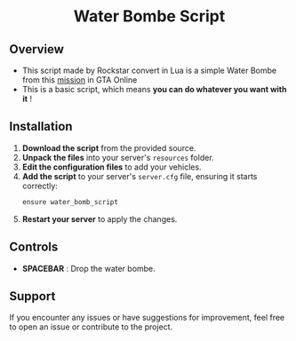 <h1 align="center">Water Bombe Script</h1>

## Overview

* This script made by Rockstar convert in Lua is a simple Water Bombe from this [mission](https://youtu.be/WXX32jj03uw?si=8I9XpF73EHaQPz_z&t=327) in GTA Online
* This is a basic script, which means **you can do whatever you want with it** !

## Installation

1. **Download the script** from the provided source.
2. **Unpack the files** into your server's `resources` folder.
4. **Edit the configuration files** to add your vehicles.
5. **Add the script** to your server's `server.cfg` file, ensuring it starts correctly:
   ```bash
   ensure water_bomb_script
   ```
6. **Restart your server** to apply the changes.

## Controls

* **SPACEBAR** : Drop the water bombe.

## Support

If you encounter any issues or have suggestions for improvement, feel free to open an issue or contribute to the project.
